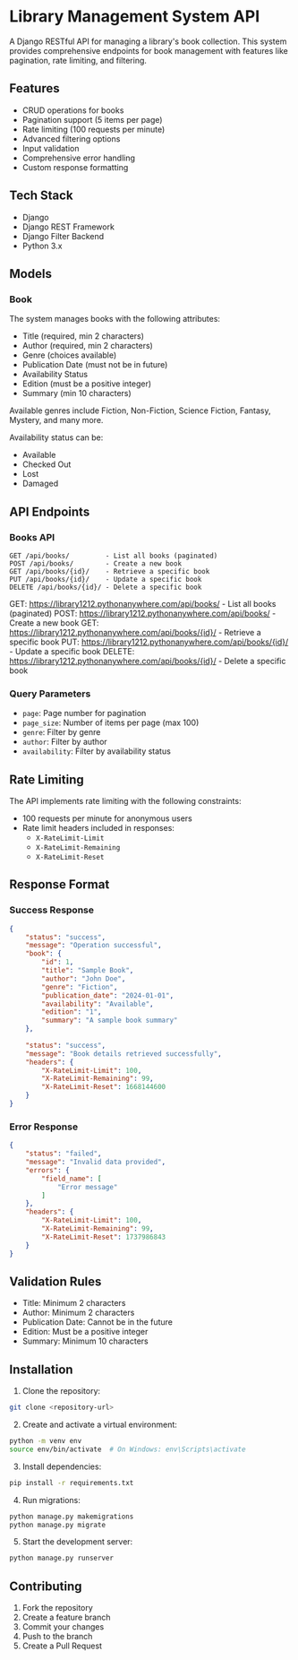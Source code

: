 # Library Management System API

A Django RESTful API for managing a library's book collection. This system provides comprehensive endpoints for book management with features like pagination, rate limiting, and filtering.

## Features

- CRUD operations for books
- Pagination support (5 items per page)
- Rate limiting (100 requests per minute)
- Advanced filtering options
- Input validation
- Comprehensive error handling
- Custom response formatting

## Tech Stack

- Django
- Django REST Framework
- Django Filter Backend
- Python 3.x

## Models

### Book
The system manages books with the following attributes:

- Title (required, min 2 characters)
- Author (required, min 2 characters)
- Genre (choices available)
- Publication Date (must not be in future)
- Availability Status
- Edition (must be a positive integer)
- Summary (min 10 characters)

Available genres include Fiction, Non-Fiction, Science Fiction, Fantasy, Mystery, and many more.

Availability status can be:
- Available
- Checked Out
- Lost
- Damaged

## API Endpoints

### Books API

```
GET /api/books/         - List all books (paginated)
POST /api/books/        - Create a new book
GET /api/books/{id}/    - Retrieve a specific book
PUT /api/books/{id}/    - Update a specific book
DELETE /api/books/{id}/ - Delete a specific book
```

GET: https://library1212.pythonanywhere.com/api/books/    - List all books (paginated)
POST: https://library1212.pythonanywhere.com/api/books/   - Create a new book
GET: https://library1212.pythonanywhere.com/api/books/{id}/ - Retrieve a specific book
PUT: https://library1212.pythonanywhere.com/api/books/{id}/  - Update a specific book
DELETE: https://library1212.pythonanywhere.com/api/books/{id}/  - Delete a specific book



### Query Parameters

- `page`: Page number for pagination
- `page_size`: Number of items per page (max 100)
- `genre`: Filter by genre
- `author`: Filter by author
- `availability`: Filter by availability status

## Rate Limiting

The API implements rate limiting with the following constraints:
- 100 requests per minute for anonymous users
- Rate limit headers included in responses:
  - `X-RateLimit-Limit`
  - `X-RateLimit-Remaining`
  - `X-RateLimit-Reset`

## Response Format

### Success Response

```json
{
    "status": "success",
    "message": "Operation successful",
    "book": {
        "id": 1,
        "title": "Sample Book",
        "author": "John Doe",
        "genre": "Fiction",
        "publication_date": "2024-01-01",
        "availability": "Available",
        "edition": "1",
        "summary": "A sample book summary"
    },
    
    "status": "success",
    "message": "Book details retrieved successfully",
    "headers": {
        "X-RateLimit-Limit": 100,
        "X-RateLimit-Remaining": 99,
        "X-RateLimit-Reset": 1668144600
    }
}

```

### Error Response

```json
{
    "status": "failed",
    "message": "Invalid data provided",
    "errors": {
        "field_name": [
            "Error message"
        ]
    },
    "headers": {
        "X-RateLimit-Limit": 100,
        "X-RateLimit-Remaining": 99,
        "X-RateLimit-Reset": 1737986843
    }
}
```

## Validation Rules

- Title: Minimum 2 characters
- Author: Minimum 2 characters
- Publication Date: Cannot be in the future
- Edition: Must be a positive integer
- Summary: Minimum 10 characters

## Installation

1. Clone the repository:
```bash
git clone <repository-url>
```

2. Create and activate a virtual environment:
```bash
python -m venv env
source env/bin/activate  # On Windows: env\Scripts\activate
```

3. Install dependencies:
```bash
pip install -r requirements.txt
```

4. Run migrations:
```bash
python manage.py makemigrations
python manage.py migrate
```

5. Start the development server:
```bash
python manage.py runserver
```

## Contributing

1. Fork the repository
2. Create a feature branch
3. Commit your changes
4. Push to the branch
5. Create a Pull Request


